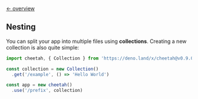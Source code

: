 [← overview](https://github.com/azurystudio/cheetah/blob/dev/guide/index.md)

## Nesting

You can split your app into multiple files using **collections**. Creating a new collection is also quite simple:

```ts
import cheetah, { Collection } from 'https://deno.land/x/cheetah@v0.9.0/mod.ts'

const collection = new Collection()
  .get('/example', () => 'Hello World')

const app = new cheetah()
  .use('/prefix', collection)
```
